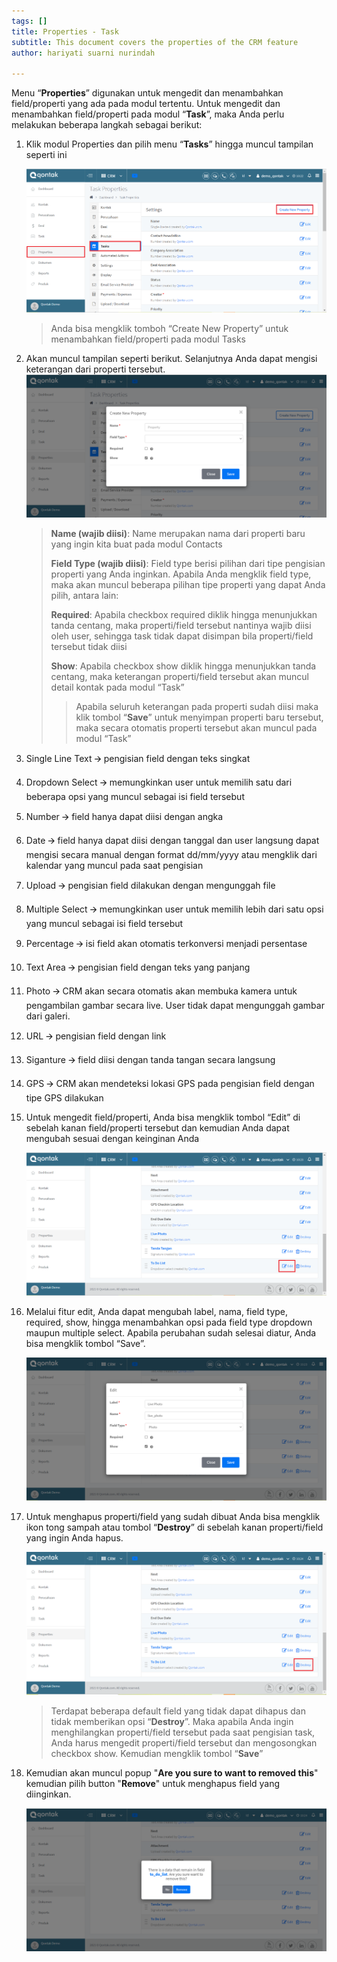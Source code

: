 ```yaml
---
tags: []
title: Properties - Task
subtitle: This document covers the properties of the CRM feature
author: hariyati suarni nurindah

---
```

Menu “**Properties**” digunakan untuk mengedit dan menambahkan field/properti yang ada pada modul tertentu. Untuk mengedit dan menambahkan field/properti pada modul “**Task**”, maka Anda perlu melakukan beberapa langkah sebagai berikut:

 1. Klik modul Properties dan pilih menu “**Tasks**” hingga muncul tampilan seperti ini

    ![](/uploads/properties-task1.PNG)

    > Anda bisa mengklik tomboh “Create New Property” untuk menambahkan field/properti pada modul Tasks
 2. Akan muncul tampilan seperti berikut. Selanjutnya Anda dapat mengisi keterangan dari properti tersebut.![](/uploads/properties-task2.PNG)

    > **Name (wajib diisi)**: Name merupakan nama dari properti baru yang ingin kita buat pada modul Contacts
    >
    > **Field Type (wajib diisi)**: Field type berisi pilihan dari tipe pengisian properti yang Anda inginkan. Apabila Anda mengklik field type, maka akan muncul beberapa pilihan tipe properti yang dapat Anda pilih, antara lain:
    >
    > **Required**: Apabila checkbox required diklik hingga menunjukkan tanda centang, maka properti/field tersebut nantinya wajib diisi oleh user, sehingga task tidak dapat disimpan bila properti/field tersebut tidak diisi
    >
    > **Show**: Apabila checkbox show diklik hingga menunjukkan tanda centang, maka keterangan properti/field tersebut akan muncul detail kontak pada modul “Task”
    >
    > > Apabila seluruh keterangan pada properti sudah diisi maka klik tombol “**Save**” untuk menyimpan properti baru tersebut, maka secara otomatis properti tersebut akan muncul pada modul “Task”
 3. Single Line Text 🡪 pengisian field dengan teks singkat
 4. Dropdown Select 🡪 memungkinkan user untuk memilih satu dari beberapa opsi yang muncul sebagai isi field tersebut
 5. Number 🡪 field hanya dapat diisi dengan angka
 6. Date 🡪 field hanya dapat diisi dengan tanggal dan user langsung dapat mengisi secara manual dengan format dd/mm/yyyy atau mengklik dari kalendar yang muncul pada saat pengisian
 7. Upload 🡪 pengisian field dilakukan dengan mengunggah file
 8. Multiple Select 🡪 memungkinkan user untuk memilih lebih dari satu opsi yang muncul sebagai isi field tersebut
 9. Percentage 🡪 isi field akan otomatis terkonversi menjadi persentase
10. Text Area 🡪 pengisian field dengan teks yang panjang
11. Photo 🡪 CRM akan secara otomatis akan membuka kamera untuk pengambilan gambar secara live. User tidak dapat mengunggah gambar dari galeri.
12. URL 🡪 pengisian field dengan link
13. Siganture 🡪 field diisi dengan tanda tangan secara langsung
14. GPS 🡪 CRM akan mendeteksi lokasi GPS pada pengisian field dengan tipe GPS dilakukan
15. Untuk mengedit field/properti, Anda bisa mengklik tombol “Edit” di sebelah kanan field/properti tersebut dan kemudian Anda dapat mengubah sesuai dengan keinginan Anda

    ![](/uploads/properties-task3.PNG)
16. Melalui fitur edit, Anda dapat mengubah label, nama, field type, required, show, hingga menambahkan opsi pada field type dropdown maupun multiple select. Apabila perubahan sudah selesai diatur, Anda bisa mengklik tombol “Save”.

    ![](/uploads/properties-task4.PNG)
17. Untuk menghapus properti/field yang sudah dibuat Anda bisa mengklik ikon tong sampah atau tombol “**Destroy**” di sebelah kanan properti/field yang ingin Anda hapus.

    ![](/uploads/properties-task5.PNG)

    > Terdapat beberapa default field yang tidak dapat dihapus dan tidak memberikan opsi “**Destroy**”. Maka apabila Anda ingin menghilangkan properti/field tersebut pada saat pengisian task, Anda harus mengedit properti/field tersebut dan mengosongkan checkbox show. Kemudian mengklik tombol “**Save**”
18. Kemudian akan muncul popup "**Are you sure to want to removed this**" kemudian pilih button "**Remove**" untuk menghapus field yang diinginkan.

    ![](/uploads/properties-task6.PNG)